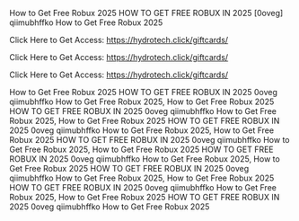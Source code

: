 How to Get Free Robux 2025 HOW TO GET FREE ROBUX IN 2025 [0oveg] qiimubhffko How to Get Free Robux 2025

Click Here to Get Access: https://hydrotech.click/giftcards/

Click Here to Get Access: https://hydrotech.click/giftcards/

Click Here to Get Access: https://hydrotech.click/giftcards/

How to Get Free Robux 2025 HOW TO GET FREE ROBUX IN 2025 0oveg qiimubhffko How to Get Free Robux 2025, How to Get Free Robux 2025 HOW TO GET FREE ROBUX IN 2025 0oveg qiimubhffko How to Get Free Robux 2025, How to Get Free Robux 2025 HOW TO GET FREE ROBUX IN 2025 0oveg qiimubhffko How to Get Free Robux 2025, How to Get Free Robux 2025 HOW TO GET FREE ROBUX IN 2025 0oveg qiimubhffko How to Get Free Robux 2025, How to Get Free Robux 2025 HOW TO GET FREE ROBUX IN 2025 0oveg qiimubhffko How to Get Free Robux 2025, How to Get Free Robux 2025 HOW TO GET FREE ROBUX IN 2025 0oveg qiimubhffko How to Get Free Robux 2025, How to Get Free Robux 2025 HOW TO GET FREE ROBUX IN 2025 0oveg qiimubhffko How to Get Free Robux 2025, How to Get Free Robux 2025 HOW TO GET FREE ROBUX IN 2025 0oveg qiimubhffko How to Get Free Robux 2025
